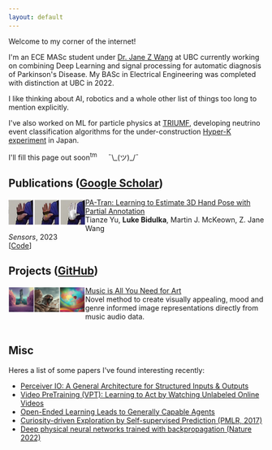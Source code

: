 ```yaml
---
layout: default
---
```


<!-- ## Luke Bidulka -->

Welcome to my corner of the internet!

I'm an ECE MASc student under [Dr. Jane Z Wang](https://bmiai.ubc.ca/people/jane-z-wang) at UBC currently working on combining Deep Learning and signal processing for automatic diagnosis of Parkinson's Disease. My BASc in Electrical Engineering was completed with distinction at UBC in 2022.

I like thinking about AI, robotics and a whole other list of things too long to mention explicitly.

I've also worked on ML for particle physics at [TRIUMF](https://www.triumf.ca/research-program/research-topics/DSQC), developing neutrino event classification algorithms for the under-construction [Hyper-K experiment](https://www.hyperk.org/) in Japan.

I'll fill this page out soon<sup>tm</sup> &emsp; ¯\\\_(ツ)_/¯

## Publications ([Google Scholar](https://scholar.google.com/citations?user=NYjSYxIAAAAJ&hl=en&oi=ao))

<img align="left" src="./assets/img/PA-Tran-example.png" width="30%" height="35%"/>

[PA-Tran: Learning to Estimate 3D Hand Pose with Partial Annotation](https://www.mdpi.com/1424-8220/23/3/1555) \
Tianze Yu, **Luke Bidulka**, Martin J. McKeown, Z. Jane Wang \
*Sensors*, 2023 \
[[Code](https://github.com/Ryan315/my_hand)]
<br clear="left"/>


## Projects ([GitHub](https://github.com/lbidulka))

<img align="left" src="./assets/img/MANA-example.png" width="30%" height="35%"/>

[Music is All You Need for Art](https://github.com/lbidulka/CPSC532S_FinalProject) \
Novel method to create visually appealing, mood and genre informed image representations directly from music audio data. \
<br clear="left"/>


## Misc

Heres a list of some papers I've found interesting recently:
- [Perceiver IO: A General Architecture for Structured Inputs & Outputs](https://arxiv.org/abs/2107.14795)
- [Video PreTraining (VPT): Learning to Act by Watching Unlabeled Online Videos](https://openai.com/blog/vpt/)
- [Open-Ended Learning Leads to Generally Capable Agents](https://storage.googleapis.com/deepmind-media/papers/Open-Ended%20Learning%20Leads%20to%20Generally%20Capable%20Agents/open-ended-learning-paper.pdf)
- [Curiosity-driven Exploration by Self-supervised Prediction (PMLR, 2017)](https://arxiv.org/pdf/1705.05363.pdf)
- [Deep physical neural networks trained with backpropagation (Nature 2022)](https://www.nature.com/articles/s41586-021-04223-6#Sec4)

<!-- Theme can be **dark** or **light** the color is dependent on your system theme so go ahead turn it dark.
Text can be **bold**, _italic_, or ~~strikethrough~~ or <kbd>keyboard shortcuts</kbd>.

[Link to another page](./another-page.html).

There should be whitespace between paragraphs.

There should be whitespace between paragraphs. We recommend including a README, or a file with information about your project.

# Header 1

This is a normal paragraph following a header. GitHub is a code hosting platform for version control and collaboration. It lets you and others work together on projects from anywhere.

## Header 2

> This is a blockquote following a header.
>
> When something is important enough, you do it even if the odds are not in your favor.

### Header 3

```js
// Javascript code with syntax highlighting.
var fun = function lang(l) {
  dateformat.i18n = require('./lang/' + l)
  return true;
}
```

```ruby
# Ruby code with syntax highlighting
GitHubPages::Dependencies.gems.each do |gem, version|
  s.add_dependency(gem, "= #{version}")
end
```

#### Header 4

*   This is an unordered list following a header.
*   This is an unordered list following a header.
*   This is an unordered list following a header.

##### Header 5

1.  This is an ordered list following a header.
2.  This is an ordered list following a header.
3.  This is an ordered list following a header.

###### Header 6

| head1        | head two          | three |
|:-------------|:------------------|:------|
| ok           | good swedish fish | nice  |
| out of stock | good and plenty   | nice  |
| ok           | good `oreos`      | hmm   |
| ok           | good `zoute` drop | yumm  |

### There's a horizontal rule below this.

* * *

### Here is an unordered list:

*   Item foo
*   Item bar
*   Item baz
*   Item zip

### And an ordered list:

1.  Item one
1.  Item two
1.  Item three
1.  Item four

### And a nested list:

- level 1 item
  - level 2 item
  - level 2 item
    - level 3 item
    - level 3 item
- level 1 item
  - level 2 item
  - level 2 item
  - level 2 item
- level 1 item
  - level 2 item
  - level 2 item
- level 1 item

### Small image

![Octocat](https://github.githubassets.com/images/icons/emoji/octocat.png)

### Large image

![Branching](https://guides.github.com/activities/hello-world/branching.png)


### Definition lists can be used with HTML syntax.

<dl>
<dt>Name</dt>
<dd>Godzilla</dd>
<dt>Born</dt>
<dd>1952</dd>
<dt>Birthplace</dt>
<dd>Japan</dd>
<dt>Color</dt>
<dd>Green</dd>
</dl>

```
Long, single-line code blocks should not wrap. They should horizontally scroll if they are too long. This line should be long enough to demonstrate this.
```

```
The final element.
``` -->
